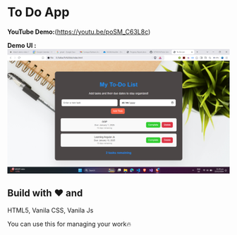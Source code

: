 
# To Do App

**YouTube Demo:**(https://youtu.be/poSM_C63L8c)


**Demo UI :** ![Alt text](./demo.png)



## Build with ❤️ and 
HTML5, Vanila CSS, Vanila Js

You can use this for managing your work🔥




